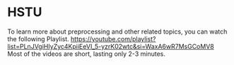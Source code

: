 # HSTU

To learn more about preprocessing and other related topics, you can watch the following Playlist.
https://youtube.com/playlist?list=PLnJVgiHIyZyc4KpiiEeVI_5-yzrK02wtc&si=WaxA6wR7MsGCoMV8
Most of the videos are short, lasting only 2-3 minutes. 

